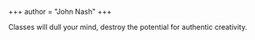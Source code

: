 +++
author = "John Nash"
+++

Classes will dull your mind, destroy the potential for authentic creativity.

